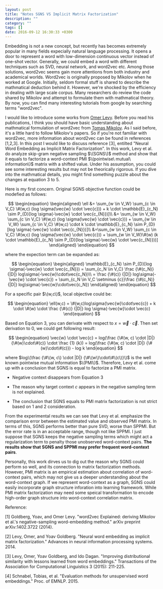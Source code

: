 ```yaml
---
layout: post
title: "Notes SGNS VS Implicit Matrix Factorization"
description: ""
category: ""
tags: []
date: 2016-09-12 16:30:33 +0300
---
```


Embedding is not a new concept, but recently has becomes extremely popular in many fields expecially natural language processing. It opens a door to represent a word with low-dimension continuous vector instead of one-shot vector. Generally, we could embed a word with different techniques such as SVD, neural network, and word2vec etc. Among those solutions, word2vec seems gain more attentions from both industry and academical worlds. Word2vec is originally proposed by Mikolov when he worked at Google. Initially, seldom formal stuff is shared to describe the mathmatical deduction behind it. However, we're shocked by the efficiency in dealing with large scale corpus. Many researchers do review the code shared by Mikolov and attempt to formulate them with mathmatical theory. By now, you can find many interesting tutorials from google by searching terms "word2vec". 

I would like to introduce some works from [Omer Levy](https://levyomer.wordpress.com/). Before you read his publications, I think you should have basic understanding about mathmatical formulation of word2vec from [Tomas Mikolov](https://papers.nips.cc/paper/5021-distributed-representations-of-words-and-phrases-and-their-compositionality.pdf). As I said before, it's a little hard to follow Mikolov's papers. So if you're not familiar with word2vec, more information about word2vec can be found in references [1,2,3]. In this post I would like to discuss reference [3], entilted "Neural Word Embedding as Implicit Matrix Factorization". In this work, Levy et al. do analyze skip-gram negative sampling $\(SGNS\)$ method and show that it equals to factorize a word-context PMI $\(pointwise\ mutual\ information\)$ matrix with a shifted value. Under his assumption, you could see some interesting results but may not be theorically rigorous. If you dive into the mathmatical details, you might find something puzzle about the changes at equation 3 to 5. 

Here is my first concern. Original SGNS objective function could be modefied as follows:

$$
\begin{equation}
\begin{aligned}
	\ell &= \sum_{w \in V_W} \sum_{c \in V_C} \#(w,c) (log \sigma(\vec{w} \cdot \vec{c})) + k \cdot \mathbb{E}_{c_N} \sim P_{D}[log \sigma(-\vec{w} \cdot \vec{c_{N}})]\\
	     &= \sum_{w \in V_W} \sum_{c \in V_C} \#(w,c) (log \sigma(\vec{w} \cdot \vec{c})) + \sum_{w \in V_W} \sum_{c \in V_C} \#(w,c) \cdot k \cdot \mathbb{E}_{c_N} \sim P_{D}[log \sigma(-\vec{w} \cdot \vec{c_{N}})]\\
	     &=\sum_{w \in V_W} \sum_{c \in V_C} \#(w,c) (log \sigma(\vec{w} \cdot \vec{c})) + \sum_{w \in V_W}\#(w) (k \cdot \mathbb{E}_{c_N} \sim P_{D}[log \sigma(-\vec{w} \cdot \vec{c_{N}}))]
\end{aligned}
\end{equation}
$$

where the expection term can be expanded as:

$$
\begin{equation}
\begin{aligned}
	\mathbb{E}_{c_N} \sim P_{D}[log \sigma(-\vec{w} \cdot \vec{c_{N}}) = \sum_{c_N \in V_C} \frac {\#(c_N)} {|D|} log\sigma(-\vec{w}\cdot\vec{c_N})\\
	= \frac {\#(c)} {|D|} log\sigma(-\vec{w} \cdot \vec{c}) + \sum_{c_N \in V_C \setminus {c}}\frac {\#(c_N)} {|D|} log\sigma(-\vec{w}\cdot\vec{c_N})
\end{aligned}
\end{equation}
$$

For a specific pair $\(w,c\)$, local objective could be:

$$
\begin{equation}
\ell(w,c) = \#(w,c)log\sigma(\vec{w}\cdot\vec{c}) + k \cdot \#(w) \cdot \frac {\#(c)} {|D|} log \sigma(-\vec{w}\cdot \vec(c)
\end{equation}
$$

Based on Equation 3, you can derivate with respect to $x = \vec{w} \cdot \vec{c}$. Then set derivation to 0, we could get following result:

$$
\begin{equation}
 \vec{w} \cdot \vec{c} = log(\frac {\#(w, c) \cdot |D|} {\#(w)\cdot\#(c)} \cdot \frac {1} {k}) = log(\frac {\#(w, c) \cdot |D|} {\#(w)\cdot\#(c)}) - log k
\end{equation}
$$

where $log\(\frac {\#\(w, c\) \cdot |D|} {\#\(w\)\cdot\#\(c\)}\)$ is the well known pointwise mutual information $\(PMI\)$. Therefore, Levy et al. come up with a conclusion that SGNS is equal to factorize a PMI matrix.

+ Negative context disappears from Equation 3

+ The reason why target context $c$ appears in the negative sampling term is not explained.

+ The conclusion that SGNS equals to PMI matrix factorization is not strict based on 1 and 2 consideration.

From the experimental results we can see that Levy et al. emphasize the comparison error between the estimated value and observed PMI matrix. In terms of this, SGNS performs better than pure SVD, worse than SPPMI. But the error rate is in an acceptable range, though not like SPPMI. I just suppose that SGNS keeps the negative sampling terms which might act a regularization term to penalty those unobserved word-context pairs. __The results show that SGNS and SPPMI may prefer frequent word-context pairs__.

Personally, this work dirves us to dig out the reason why SGNS could perform so well, and its connection to matrix factorization methods. However, PMI matrix is an empirical estimation about correlation of word-context pairs, which may not give us a deeper understanding about the word-context graph. If we represent word-context as a graph, SGNS could easily incorporate graph structure inforation into learning framework. While PMI matrix factorization may need some speical transformation to encode high-order graph structure into word-context correlation matrix. 

Reference:

[1] Goldberg, Yoav, and Omer Levy. "word2vec Explained: deriving Mikolov et al.'s negative-sampling word-embedding method." arXiv preprint arXiv:1402.3722 (2014).

[2] Levy, Omer, and Yoav Goldberg. "Neural word embedding as implicit matrix factorization." Advances in neural information processing systems. 2014.

[3] Levy, Omer, Yoav Goldberg, and Ido Dagan. "Improving distributional similarity with lessons learned from word embeddings." Transactions of the Association for Computational Linguistics 3 (2015): 211-225.

[4] Schnabel, Tobias, et al. "Evaluation methods for unsupervised word embeddings." Proc. of EMNLP. 2015.

